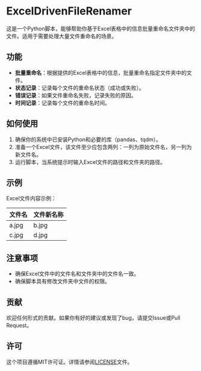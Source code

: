 # ExcelDrivenFileRenamer

这是一个Python脚本，能够帮助你基于Excel表格中的信息批量重命名文件夹中的文件。适用于需要处理大量文件重命名的场景。

## 功能

- **批量重命名**：根据提供的Excel表格中的信息，批量重命名指定文件夹中的文件。
- **状态记录**：记录每个文件的重命名状态（成功或失败）。
- **错误记录**：如果文件重命名失败，记录失败的原因。
- **时间记录**：记录每个文件的重命名时间。

## 如何使用

1. 确保你的系统中已安装Python和必要的库（pandas、tqdm）。
2. 准备一个Excel文件，该文件至少应包含两列：一列为原始文件名，另一列为新文件名。
3. 运行脚本，当系统提示时输入Excel文件的路径和文件夹的路径。

## 示例

Excel文件内容示例：

| 文件名 | 文件新名称 |
| ------ | ---------- |
| a.jpg  | b.jpg      |
| c.jpg  | d.jpg      |

## 注意事项

- 确保Excel文件中的文件名和文件夹中的文件名一致。
- 确保脚本具有修改文件夹中文件的权限。

## 贡献

欢迎任何形式的贡献。如果你有好的建议或发现了bug，请提交Issue或Pull Request。

## 许可

这个项目遵循MIT许可证。详情请参阅[LICENSE](LICENSE)文件。
